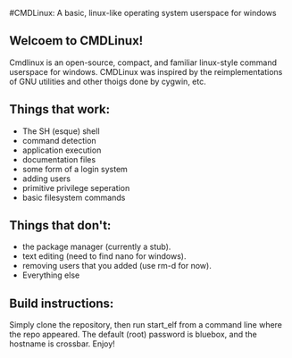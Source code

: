 #CMDLinux: A basic, linux-like operating system userspace for windows
## Welcoem to CMDLinux!
Cmdlinux is an open-source, compact, and familiar linux-style command userspace for windows.
CMDLinux was inspired by the reimplementations of GNU utilities and other thoigs done by cygwin, etc.
## Things that work:
* The SH (esque) shell
* command detection
* application execution
* documentation files
* some form of a login system
* adding users
* primitive privilege seperation
* basic filesystem commands


## Things that don't:


* the package manager (currently a stub).
* text editing (need to find nano for windows).
* removing users that you added (use rm-d for now).
* Everything else


## Build instructions:
Simply clone the repository, then run start_elf from a command line where the repo appeared. The default (root) password is bluebox, and the hostname is crossbar.
Enjoy!